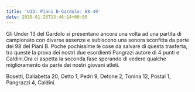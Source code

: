 ```yaml
---
title: 'U13: Piani B-Gardolo: 88-49'
date: 2010-01-26T13:46:14+00:00
---
```

Gli Under 13 del Gardolo si presentano ancora una volta ad una partita di campionato con diverse assenze e subiscono una sonora sconfitta da parte dei 98 del Piani B. Poche pochissime le cose da salvare di questa trasferta, tra queste la prova dei nostri due esordienti Pangrazi autore di 4 punti e Caldini.Ora ci aspetta la seconda fase sperando di vedere qualche miglioramento da parte dei nostri giovani atleti.

Bosetti, Dallabetta 20, Cetto 1, Pedri 9, Detone 2, Tonina 12, Postal 1, Pangrazzi 4, Caldini.